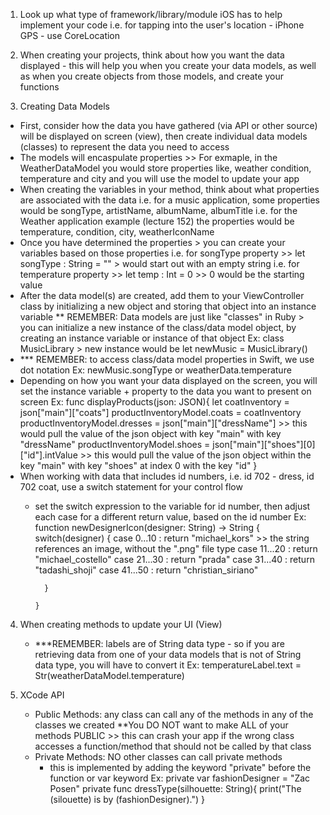 <!-- This file highlights how to structure your projects-->

1. Look up what type of framework/library/module iOS has to help implement your code 
  i.e. for tapping into the user's location - iPhone GPS - use CoreLocation
  
2. When creating your projects, think about how you want the data displayed - this will help you when you create your data models, as well as when you create objects from those models, and create your functions 
  
3. Creating Data Models 
  - First, consider how the data you have gathered (via API or other source) will be displayed on screen (view), then create individual data models (classes) to represent the data you need to access 
  - The models will encaspulate properties >> For exmaple, in the WeatherDataModel you would store properties like, weather condition, temperature and city and you will use the model to update your app 
  - When creating the variables in your method, think about what properties are associated with the data
    i.e. for a music application, some properties would be songType, artistName, albumName, albumTitle
    i.e. for the Weather application example (lecture 152) the properties would be temperature, condition, city, weatherIconName
  - Once you have determined the properties > you can create your variables based on those properties
    i.e. for songType property >> let songType : String = "" > would start out with an empty string 
    i.e. for temperature property >> let temp : Int = 0 >> 0 would be the starting value
  - After the data model(s) are created, add them to your ViewController class by initializing a new object and storing that object into an instance variable 
    ** REMEMBER: Data models are just like "classes" in Ruby > you can initialize a new instance of the class/data model object, by creating an instance variable or instance of that object 
      Ex: class MusicLibrary > new instance would be let newMusic = MusicLibrary()
  - *** REMEMBER: to access class/data model properties in Swift, we use dot notation
      Ex: newMusic.songType or weatherData.temperature
  - Depending on how you want your data displayed on the screen, you will set the instance variable + property to the data you want to present on screen 
      Ex: func displayProducts(json: JSON){
            let coatInventory = json["main"]["coats"]
            productInventoryModel.coats = coatInventory
            productInventoryModel.dresses = json["main"]["dressName"] >> this would pull the value of the json object with key "main" with key "dressName" 
            productInventoryModel.shoes = json["main"]["shoes"][0]["id"].intValue >> this would pull the value of the json object within the key "main" with key "shoes" at index 0 with the key "id"
            }
  - When working with data that includes id numbers, i.e. id 702 - dress, id 702 coat, use a switch statement for your control flow
    - set the switch expression to the variable for id number, then adjust each case for a different return value, based on the id number 
      Ex: function newDesignerIcon(designer: String) -> String {
            switch(designer) {
              case 0...10 : 
               return "michael_kors" >> the string references an image, without the ".png" file type 
              case 11...20 : 
                return "michael_costello"
              case 21...30 :
                return "prada"
              case 31...40 :
                return "tadashi_shoji"
              case 41...50 :
                return "christian_siriano"
    
            }
      
          } 
  
4. When creating methods to update your UI (View) 
   - ***REMEMBER: labels are of String data type - so if you are retrieving data from one of your data models that is not of String data type, you will have to convert it 
    Ex: temperatureLabel.text = Str(weatherDataModel.temperature)
    
    
5. XCode API 
   - Public Methods: any class can call any of the methods in any of the classes we created **You DO NOT want to make ALL of your methods PUBLIC >> this can crash your app if the wrong class accesses a function/method that should not be called by that class 
   - Private Methods: NO other classes can call private methods 
      - this is implemented by adding the keyword "private" before the function or var keyword
        Ex: private var fashionDesigner = "Zac Posen"
            private func dressType(silhouette: String){
              print("The \(silouette) is by (fashionDesigner).")
            }
      
      
      
      
      
      
      
      
      
      
      
      
      
      
      
      
      
      
      
      
      
      
      
      
